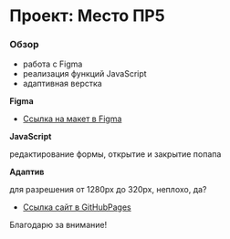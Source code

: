 # Проект: Место ПР5

### Обзор

* работа с Figma
* реализация функций JavaScript
* адаптивная верстка


**Figma**

* [Ссылка на макет в Figma](https://www.figma.com/file/2cn9N9jSkmxD84oJik7xL7/JavaScript.-Sprint-4?node-id=0%3A1)

**JavaScript**

редактирование формы, открытие и закрытие попапа

**Адаптив**

для разрешения от 1280px до 320px, неплохо, да?

* [Ссылка сайт в GitHubPages](https://tati-tati.github.io/mesto/)

Благодарю за внимание!
